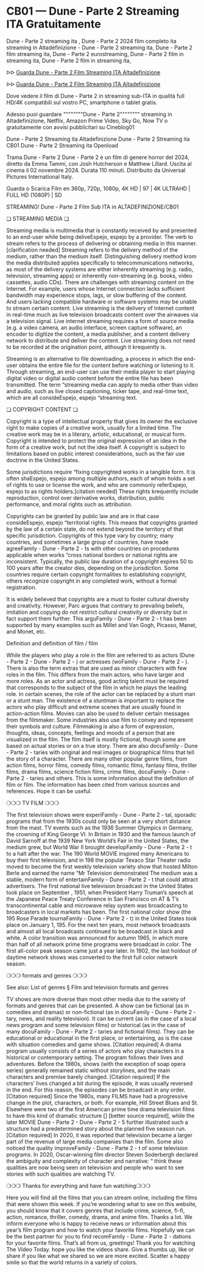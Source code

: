 # CB01 — Dune - Parte 2 Streaming ITA Gratuitamente
Dune - Parte 2 streaming ita , Dune - Parte 2 2024 film completo ita streaming in Altadefinizione - Dune - Parte 2 streaming ita, Dune - Parte 2 film streaming ita, Dune - Parte 2 eurostreaming, Dune - Parte 2 film in streaming ita, Dune - Parte 2 film in streaming ita,

ᐅᐅ [Guarda Dune - Parte 2 Film Streaming ITA Altadefinizione](https://sixmedia.one/it/movie/693134/dune-part-two)

ᐅᐅ [Guarda Dune - Parte 2 Film Streaming ITA Altadefinizione](https://sixmedia.one/it/movie/693134/dune-part-two)


Dove vedere il film di Dune - Parte 2 in streaming sub-ITA in qualità full HD/4K compatibili sul vostro PC, smartphone o tablet gratis.

Adesso puoi guardare """"""""Dune - Parte 2"""""""" streaming in Altadefinizione, Netflix, Amazon Prime Video, Sky Go, Now TV o gratuitamente con avvisi pubblicitari su Cineblog01

Dune - Parte 2 Streaming ita Altadefinizione
Dune - Parte 2 Streaming ita CB01
Dune - Parte 2 Streaming ita Openload

Trama Dune - Parte 2
Dune - Parte 2 è un film di genere horror del 2024, diretto da Emma Tammi, con Josh Hutcherson e Matthew Lillard. Uscita al cinema il 02 novembre 2024. Durata 110 minuti. Distribuito da Universal Pictures International Italy.

Guarda o Scarica Film en 360p, 720p, 1080p, 4K HD | 97 | 4K ULTRAHD | FULL HD (1080P) | SD

STREAMING! Dune - Parte 2 Film Sub ITA in ALTADEFINIZIONE/CB01

❏ STREAMING MEDIA ❏

Streaming media is multimedia that is constantly received by and presented to an end-user while being deliveEspejo, espejo by a provider. The verb to stream refers to the process of delivering or obtaining media in this manner.[clarification needed] Streaming refers to the delivery method of the medium, rather than the medium itself. Distinguishing delivery method krom the media distributed applies specifically to telecommunications networks, as most of the delivery systems are either inherently streaming (e.g. radio, television, streaming apps) or inherently non-streaming (e.g. books, video cassettes, audio CDs). There are challenges with streaming content on the Internet. For example, users whose Internet connection lacks sufficient bandwidth may experience stops, lags, or slow buffering of the content. And users lacking compatible hardware or software systems may be unable to stream certain content.
Live streaming is the delivery of Internet content in real-time much as live television broadcasts content over the airwaves via a television signal. Live internet streaming requires a form of source media (e.g. a video camera, an audio interface, screen capture software), an encoder to digitize the content, a media publisher, and a content delivery network to distribute and deliver the content. Live streaming does not need to be recorded at the origination point, although it krequently is.

Streaming is an alternative to file downloading, a process in which the end-user obtains the entire file for the content before watching or listening to it. Through streaming, an end-user can use their media player to start playing digital video or digital audio content before the entire file has been transmitted. The term “streaming media can apply to media other than video and audio, such as live closed captioning, ticker tape, and real-time text, which are all consideEspejo, espejo “streaming text.

❏ COPYRIGHT CONTENT ❏

Copyright is a type of intellectual property that gives its owner the exclusive right to make copies of a creative work, usually for a limited time. The creative work may be in a literary, artistic, educational, or musical form. Copyright is intended to protect the original expression of an idea in the form of a creative work, but not the idea itself. A copyright is subject to limitations based on public interest considerations, such as the fair use doctrine in the United States.

Some jurisdictions require “fixing copyrighted works in a tangible form. It is often shaEspejo, espejo among multiple authors, each of whom holds a set of rights to use or license the work, and who are commonly referEspejo, espejo to as rights holders.[citation needed] These rights krequently include reproduction, control over derivative works, distribution, public performance, and moral rights such as attribution.

Copyrights can be granted by public law and are in that case consideEspejo, espejo “territorial rights. This means that copyrights granted by the law of a certain state, do not extend beyond the territory of that specific jurisdiction. Copyrights of this type vary by country; many countries, and sometimes a large group of countries, have made agreeFamily - Dune - Parte 2 - ts with other countries on procedures applicable when works “cross national borders or national rights are inconsistent. Typically, the public law duration of a copyright expires 50 to 100 years after the creator dies, depending on the jurisdiction. Some countries require certain copyright formalities to establishing copyright, others recognize copyright in any completed work, without a formal registration.

It is widely believed that copyrights are a must to foster cultural diversity and creativity. However, Parc argues that contrary to prevailing beliefs, imitation and copying do not restrict cultural creativity or diversity but in fact support them further. This arguFamily - Dune - Parte 2 - t has been supported by many examples such as Millet and Van Gogh, Picasso, Manet, and Monet, etc.

Definition and definition of film / film

While the players who play a role in the film are referred to as actors (Dune - Parte 2 - Dune - Parte 2 - ) or actresses (woFamily - Dune - Parte 2 - ). There is also the term extras that are used as minor characters with few roles in the film. This differs from the main actors, who have larger and more roles. As an actor and actress, good acting talent must be required that corresponds to the subject of the film in which he plays the leading role. In certain scenes, the role of the actor can be replaced by a stunt man or a stunt man. The existence of a stuntman is important to replace the actors who play difficult and extreme scenes that are usually found in action-action films. Movies can also be used to deliver certain messages from the filmmaker. Some industries also use film to convey and represent their symbols and culture. Filmmaking is also a form of expression, thoughts, ideas, concepts, feelings and moods of a person that are visualized in the film. The film itself is mostly fictional, though some are based on actual stories or on a true story. There are also docuFamily - Dune - Parte 2 - taries with original and real images or biographical films that tell the story of a character. There are many other popular genre films, from action films, horror films, comedy films, romantic films, fantasy films, thriller films, drama films, science fiction films, crime films, docuFamily - Dune - Parte 2 - taries and others. This is some information about the definition of film or film. The information has been cited from various sources and references. Hope it can be useful.

❍❍❍ TV FILM ❍❍❍

The first television shows were experiFamily - Dune - Parte 2 - tal, sporadic programs that from the 1930s could only be seen at a very short distance from the mast. TV events such as the 1936 Summer Olympics in Germany, the crowning of King George VI. In Britain in 1930 and the famous launch of David Sarnoff at the 1939 New York World’s Fair in the United States, the medium grew, but World War II brought developFamily - Dune - Parte 2 - t to a halt after the war. The 190 World MOVIE inspired many Americans to buy their first television, and in 198 the popular Texaco Star Theater radio moved to become the first weekly television variety show that hosted Milton Berle and earned the name “Mr Television demonstrated The medium was a stable, modern form of entertainFamily - Dune - Parte 2 - t that could attract advertisers. The first national live television broadcast in the United States took place on September , 1951, when President Harry Truman’s speech at the Japanese Peace Treaty Conference in San Francisco on AT & T’s transcontinental cable and microwave relay system was broadcasting to broadcasters in local markets has been. The first national color show (the 195 Rose Parade tournaFamily - Dune - Parte 2 - t) in the United States took place on January 1, 195. For the next ten years, most network broadcasts and almost all local broadcasts continued to be broadcast in black and white. A color transition was announced for autumn 1965, in which more than half of all network prime time programs were broadcast in color. The first all-color peak season came just a year later. In 1902, the last holdout of daytime network shows was converted to the first full color network season.

❍❍❍ formats and genres ❍❍❍

See also: List of genres § Film and television formats and genres

TV shows are more diverse than most other media due to the variety of formats and genres that can be presented. A show can be fictional (as in comedies and dramas) or non-fictional (as in docuFamily - Dune - Parte 2 - tary, news, and reality television). It can be current (as in the case of a local news program and some television films) or historical (as in the case of many docuFamily - Dune - Parte 2 - taries and fictional films). They can be educational or educational in the first place, or entertaining, as is the case with situation comedies and game shows. [Citation required] A drama program usually consists of a series of actors who play characters in a historical or contemporary setting. The program follows their lives and adventures. Before the 1980s, shows (with the exception of soap opera series) generally remained static without storylines, and the main characters and premise barely changed. [Citation required] If the characters’ lives changed a bit during the episode, it was usually reversed in the end. For this reason, the episodes can be broadcast in any order. [Citation required] Since the 1980s, many FILMS have had a progressive change in the plot, characters, or both. For example, Hill Street Blues and St. Elsewhere were two of the first American prime time drama television films to have this kind of dramatic structure [] [better source required], while the later MOVIE Dune - Parte 2 - Dune - Parte 2 - 5 further illustrated such a structure had a predetermined story about the planned five season run. [Citation required] In 2020, it was reported that television became a larger part of the revenue of large media companies than the film. Some also noticed the quality improveFamily - Dune - Parte 2 - t of some television programs. In 2020, Oscar-winning film director Steven Soderbergh declared the ambiguity and complexity of character and narrative: “ think these qualities are now being seen on television and people who want to see stories with such qualities are watching TV.

❍❍❍ Thanks for everything and have fun watching❍❍❍

Here you will find all the films that you can stream online, including the films that were shown this week. If you’re wondering what to see on this website, you should know that it covers genres that include crime, science, fi-fi, action, romance, thriller, comedy, drama, and anime film. Thanks a lot. We inform everyone who is happy to receive news or information about this year’s film program and how to watch your favorite films. Hopefully we can be the best partner for you to find recomFamily - Dune - Parte 2 - dations for your favorite films. That’s all from us, greetings! Thank you for watching The Video Today. hope you like the videos share. Give a thumbs up, like or share if you like what we shared so we are more excited. Scatter a happy smile so that the world returns in a variety of colors.

